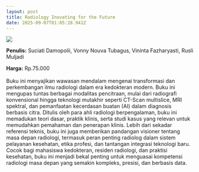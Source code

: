 ```yaml
---
layout: post
title: Radiology Inovating for the Future
date: 2025-09-07T01:05:28.941Z
---
```

![](/images/uploads/isbn-radiology-inovating-for-the-future.jpg)

**P﻿enulis:** Suciati Damopolii,
	  Vonny Nouva Tubagus, 
		Vininta Fazharyasti, 
		Rusli Muljadi

**Harga:** Rp.75.000\
\
Buku ini menyajikan wawasan mendalam mengenai transformasi dan perkembangan ilmu radiologi dalam era kedokteran modern. Buku ini mengupas tuntas berbagai modalitas pencitraan, mulai dari radiografi konvensional hingga teknologi mutakhir seperti CT-Scan multislice, MRI spektral, dan pemanfaatan kecerdasan buatan (AI) dalam diagnosis berbasis citra. Ditulis oleh para ahli radiologi berpengalaman, buku ini memadukan teori dasar, praktik klinis, serta studi kasus yang relevan untuk memudahkan pemahaman dan penerapan klinis.
	Lebih dari sekadar referensi teknis, buku ini juga memberikan pandangan visioner tentang masa depan radiologi, termasuk peran penting radiolog dalam sistem pelayanan kesehatan, etika profesi, dan tantangan integrasi teknologi baru. Cocok bagi mahasiswa kedokteran, residen radiologi, dan praktisi kesehatan, buku ini menjadi bekal penting untuk menguasai kompetensi radiologi masa depan yang semakin kompleks, presisi, dan berbasis data.